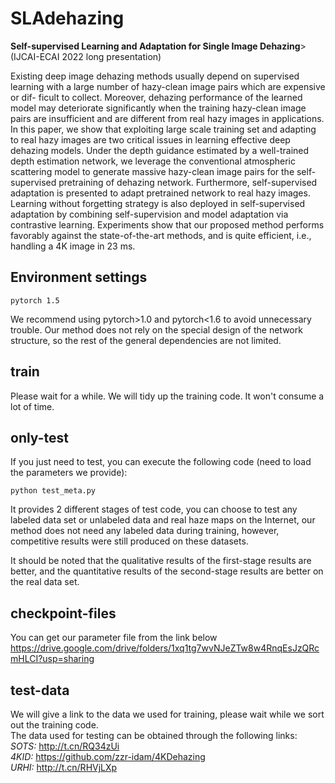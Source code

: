 # SLAdehazing
<b>Self-supervised Learning and Adaptation for Single Image Dehazing</b>> (IJCAI-ECAI 2022 long presentation)</p>
Existing deep image dehazing methods usually depend on supervised learning with a large number of hazy-clean image pairs which are expensive or dif-
ficult to collect. Moreover, dehazing performance of the learned model may deteriorate significantly when the training hazy-clean image pairs are insufficient and are different from real hazy images in applications. In this paper, we show that exploiting large scale training set and adapting to real hazy images are two critical issues in learning effective deep dehazing models. Under the depth guidance estimated by a well-trained depth estimation network, we leverage the conventional
atmospheric scattering model to generate massive hazy-clean image pairs for the self-supervised pretraining of dehazing network. Furthermore, self-supervised adaptation is presented to adapt pretrained network to real hazy images. Learning without forgetting strategy is also deployed in self-supervised adaptation by combining self-supervision and model adaptation via contrastive learning. Experiments show that our proposed method performs favorably against the state-of-the-art methods, and is quite efficient, i.e., handling a 4K image in 23 ms.

## Environment settings
<pre><code>pytorch 1.5</code></pre>
We recommend using pytorch>1.0 and pytorch<1.6 to avoid unnecessary trouble. Our method does not rely on the special design of the network structure, so the rest of the general dependencies are not limited.

## train
Please wait for a while. We will tidy up the training code. It won't consume a lot of time.

## only-test
If you just need to test, you can execute the following code (need to load the parameters we provide):
<pre><code>python test_meta.py</code></pre>


It provides 2 different stages of test code, you can choose to test any labeled data set or unlabeled data and real haze maps on the Internet, our method does not need any labeled data during training, however, competitive results were still produced on these datasets.

It should be noted that the qualitative results of the first-stage results are better, and the quantitative results of the second-stage results are better on the real data set.

## checkpoint-files
You can get our parameter file from the link below
https://drive.google.com/drive/folders/1xq1tg7wvNJeZTw8w4RnqEsJzQRcmHLCI?usp=sharing

## test-data
We will give a link to the data we used for training, please wait while we sort out the training code.<br/>
The data used for testing can be obtained through the following links:<br/>
<em>SOTS:</em> http://t.cn/RQ34zUi<br/>
<em>4KID:</em> https://github.com/zzr-idam/4KDehazing<br/>
<em>URHI:</em> http://t.cn/RHVjLXp<br/>


